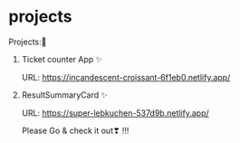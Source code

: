 # projects
Projects:🔮

1) Ticket counter App ✨

   URL: https://incandescent-croissant-6f1eb0.netlify.app/

2) ResultSummaryCard ✨

   URL: https://super-lebkuchen-537d9b.netlify.app/

   Please Go & check it out❣ !!!

